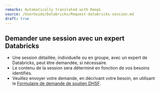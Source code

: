 ```yaml
---
remarks: Automatically translated with DeepL
source: /UserGuide/Databricks/Request-databricks-session.md
draft: true
---
```


## Demander une session avec un expert Databricks

- Une session détaillée, individuelle ou en groupe, avec un expert de Databricks, peut être demandée, si nécessaire.
- Le contenu de la session sera déterminé en fonction de vos besoins identifiés.
- Veuillez envoyer votre demande, en décrivant votre besoin, en utilisant le [Formulaire de demande de soutien DHSF](https://forms.office.com/r/fTB6n7nLCB).


